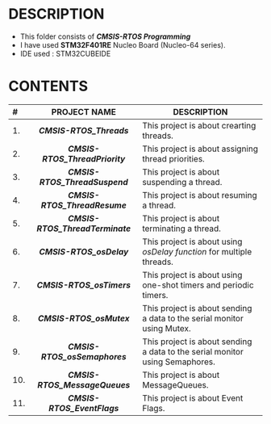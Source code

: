 # DESCRIPTION

-  This folder consists of ***CMSIS-RTOS Programming***
-  I have used **STM32F401RE** Nucleo Board (Nucleo-64 series).
-  IDE used : STM32CUBEIDE

# CONTENTS

| # |  PROJECT NAME | DESCRIPTION |
| :--- | :------------: | ----------- |
|  1.  |  ***CMSIS-RTOS_Threads***  |  This project is about crearting threads. |
|  2.  |  ***CMSIS-RTOS_ThreadPriority***  |  This project is about assigning thread priorities.  |
|  3.  |  ***CMSIS-RTOS_ThreadSuspend***  |  This project is about suspending a thread.  |
|  4.  |   ***CMSIS-RTOS_ThreadResume***  |  This project is about resuming a thread.  |
|  5.  |  ***CMSIS-RTOS_ThreadTerminate***  |  This project is about terminating a thread.  |
|  6.  |  ***CMSIS-RTOS_osDelay***  |   This project is about using *osDelay function* for multiple threads.  |
|  7.  |  ***CMSIS-RTOS_osTimers***  |  This project is about using one-shot timers and periodic timers.  |
|  8.  |  ***CMSIS-RTOS_osMutex***  |  This project is about sending a data to the serial monitor using Mutex.  |
|  9.  |  ***CMSIS-RTOS_osSemaphores***  |  This project is about sending a data to the serial monitor using Semaphores.  |
|  10.  |  ***CMSIS-RTOS_MessageQueues***  |  This project is about MessageQueues.  |
|  11.  |  ***CMSIS-RTOS_EventFlags***  |  This project is about Event Flags.  |
